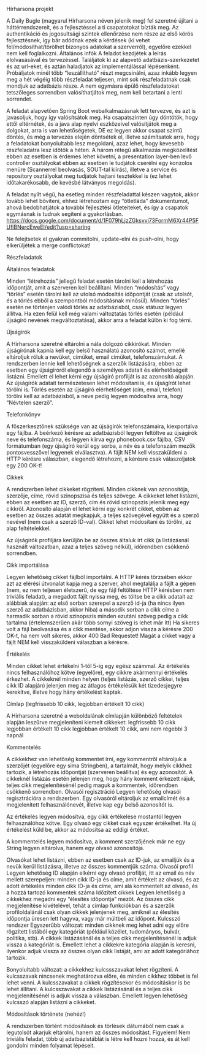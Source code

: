 Hírharsona projekt

A Daily Bugle (magyarul Hírharsona néven jelenik meg) fel szeretné újítani a háttérrendszereit, és a fejlesztéssel a ti csapatotokat bízták meg. Az authentikáció és jogosultsági szintek ellenőrzése nem része az első körös fejlesztésnek, így bár adódnak ezek a kérdések (ki vehet fel/módosíthat/törölhet bizonyos adatokat a szerverről), egyelőre ezekkel nem kell foglalkozni.
Általános infók
A feladot kezdjétek a leírás elolvasásával és tervezéssel. Találjátok ki az alapvető adatbázis-szerkezetet és az url-eket, és aztán haladjatok az implementálással lépésenként.
Próbáljatok minél több “leszállítható” részt megcsinálni, azaz inkább legyen meg a hét végéig több részfeladat teljesen, mint sok részfeladatnak csak mondjuk az adatbázis része.
A nem egymásra épülő részfeladatokat tetszőleges sorrendben valósíthatjátok meg, nem kell betartani a lenti sorrendet.

A feladat alapvetően Spring Boot webalkalmazásnak lett tervezve, és azt is javasoljuk, hogy így valósítsátok meg. Ha csapatszinten úgy döntötök, hogy ettől eltérnétek, és a java alap nyelvi eszközeivel valósítjátok meg a dolgokat, arra is van lehetőségetek, DE ez legyen akkor csapat szintű döntés, és még a tervezés elején döntsétek el, illetve számítsatok arra, hogy a feladatokat bonyolultabb lesz megoldani, azaz lehet, hogy kevesebb részfeladatra lesz időtök a héten. A három rétegű alkalmazás megközelítést ebben az esetben is érdemes lehet követni, a presentation layer-ben levő controller osztályokat ebben az esetben le tudjátok cserélni egy konzolos menüre (Scannerrel beolvasás, SOUT-tal kiírás), illetve a service és repository osztályokat meg tudjátok hajtani tesztekkel is (ez lehet időtakarékosabb, de kevésbé látványos megoldás).

A feladat nyílt végű, ha esetleg minden részfeladattal készen vagytok, akkor tovább lehet bővíteni, ehhez létrehoztam egy “ötletláda” dokumentumot, ahová bedobhatjátok a további fejlesztési ötleteiteket, és így a csapatok egymásnak is tudnak segíteni a gyakorlásban.
https://docs.google.com/document/d/1F079hLjzZGksvvj73FormM6Xr44P5FUflBNercEweEI/edit?usp=sharing

Ne felejtsetek el gyakran commitolni, update-elni és push-olni, hogy elkerüljétek a merge conflictokat!

Részfeladatok

Általános feladatok

Minden “létrehozás” jellegű feladat esetén tárolni kell a létrehozás időpontját, amit a szerveren kell beállítani.
Minden “módosítás” vagy “törlés” esetén tárolni kell az utolsó módosítás időpontját (csak az utolsót, és a törlés ebből a szempontból módosításnak minősül).
Minden “törlés” esetén ne történjen valódi törlés az adatbázisból, csak státusz legyen állítva. Ha ezen felül kell még valami változtatás törlés esetén (például újságíró nevének megváltoztatása), akkor arra a feladat külön ki fog térni.

Újságírók

A Hírharsona szeretné eltárolni a nála dolgozó cikkírókat. Minden újságírónak kapnia kell egy belső használatú azonosító számot, emellé eltároljuk róluk a nevüket, címüket, email címüket, telefonszámukat.
A rendszerben lennie kell lehetőségnek a szerzők listázására, ebben az esetben egy újságíróról elegendő a személyes adatait és elérhetőségeit listázni.
Emellett el lehet kérni egy újságíró profilját is az azonosító alapján.
Az újságírók adatait természetesen lehet módosítani is, és újságírót lehet törölni is.
Törlés esetén az újságíró elérhetőséget (cím, email, telefon) törölni kell az adatbázisból, a neve pedig legyen módosítva arra, hogy “Névtelen szerző”.

Telefonkönyv

A főszerkesztőnek szüksége van az újságírók telefonszámaira, kiexportálva egy fájlba. A beérkező kérésre az adatbázisból legyen feltöltve az újságírók neve és telefonszáma, és legyen kiírva egy phonebook.csv fájlba, CSV formátumban (egy újságíró kerül egy sorba, a név és a telefonszám mezők pontosvesszővel legyenek elválasztva).
A fájlt NEM kell visszaküldeni a HTTP kérésre válaszban, elegendő létrehozni, a kérésre csak válaszoljatok egy 200 OK-t!

Cikkek

A rendszerben lehet cikkeket rögzíteni. Minden cikknek van azonosítója, szerzője, címe, rövid szinopszisa és teljes szövege.
A cikkeket lehet listázni, ebben az esetben az ID, szerző, cím és rövid szinopszis jelenik meg egy cikkről.
Azonosító alapján el lehet kérni egy konkrét cikket, ebben az esetben az összes adatát megkapjuk, a teljes szövegével együtt és a szerző nevével (nem csak a szerző ID-val).
Cikket lehet módosítani és törölni, az alap feltételekkel.

Az újságírók profiljára kerüljön be az összes általuk írt cikk (a listázásnál használt változatban, azaz a teljes szöveg nélkül), időrendben csökkenő sorrendben.

Cikk importálása

Legyen lehetőség cikket fájlból importálni. A HTTP kérés törzsében ekkor azt az elérési útvonalat kapja meg a szerver, ahol megtalálja a fájlt a gépen (nem, ez nem teljesen életszerű, de egy fájl feltöltése HTTP kérésben nem triviális feladat), a megadott fájlt nyissa meg, és töltse be a cikk adatait az alábbiak alapján:
az első sorban szerepel a szerző id-ja (ha nincs ilyen szerző az adatbázisban, akkor hiba)
a második sorban a cikk címe
a harmadik sorban a rövid szinopszis
minden ezutáni szöveg pedig a cikk tartalma (értelemszerűen akár több sornyi szöveg is lehet már itt)
Ha sikeres volt a fájl beolvasása és a cikk mentése, akkor adjon vissza a kérésre 200 OK-t, ha nem volt sikeres, akkor 400 Bad Requestet! Magát a cikket vagy a fájlt NEM kell visszaküldeni válaszban a kérésre.

Értékelés

Minden cikket lehet értékelni 1-től 5-ig egy egész számmal. Az értékelés nincs felhasználóhoz kötve (egyelőre), egy cikkre akármennyi értékelés érkezhet.
A cikkeknél minden helyen (teljes listázás, szerző cikkei, teljes cikk ID alapján) jelenjen meg az átlagos értékelésük két tizedesjegyre kerekítve, illetve hogy hány értékelést kaptak.

Címlap (legfrissebb 10 cikk, legjobban értékelt 10 cikk)

A Hírharsona szeretné a weboldalának címlapján különböző feltételek alapján leszűrve megjeleníteni kiemelt cikkeket:
legfrissebb 10 cikk
legjobban értékelt 10 cikk
legjobban értékelt 10 cikk, ami nem régebbi 3 napnál

Kommentelés

A cikkekhez van lehetőség kommentet írni, egy kommentről eltároljuk a szerzőjét (egyelőre egy sima Stringben), a tartalmát, hogy melyik cikkhez tartozik, a létrehozás időpontját (szerveren beállítva) és egy azonosítót.
A cikkeknél listázás esetén jelenjen meg, hogy hány komment érkezett rájuk, teljes cikk megjelenítésénél pedig maguk a kommentek, időrendben csökkenő sorrendben.
Olvasói regisztráció 
Legyen lehetőség olvasói regisztrációra a rendszerben. Egy olvasóról eltároljuk az emailcímét és a megjelenített felhasználónevét, illetve kap egy belső azonosítót is.

Az értékelés legyen módosítva, egy cikk értékelése mostantól legyen felhasználóhoz kötve. Egy olvasó egy cikket csak egyszer értékelhet. Ha új értékelést küld be, akkor az módosítsa az eddigi értéket.

A kommentelés legyen módosítva, a komment szerzőjének már ne egy String legyen eltárolva, hanem egy olvasó azonosítója.

Olvasókat lehet listázni, ebben az esetben csak az ID-juk, az emailjük és a nevük kerül listázásra, illetve az összes kommentjük száma.
Olvasói profil
Legyen lehetőség ID alapján elkérni egy olvasó profilját, itt az email és név mellett szerepeljen:
minden cikk ID-ja és címe, amit értékelt az olvasó, és az adott értékelés
minden cikk ID-ja és címe, ami alá kommentelt az olvasó, és a hozzá tartozó kommentek száma
Időzített cikkek
Legyen lehetőség a cikkekhez megadni egy “élesítés időpontja” mezőt.
Az összes cikk megjelenítése kivételével, tehát a címlap funkciókban és a szerzők profiloldalánál csak olyan cikkek jelenjenek meg, amiknél az élesítés időpontja üresen lett hagyva, vagy már múltbeli az időpont.
Kulcsszó rendszer
Egyszerűbb változat: minden cikknek meg lehet adni egy előre rögzített listából egy kategóriát (például közélet, tudományos, bulvár, politika, stb). A cikkek listázásánál és a teljes cikk megjelenítésénél is adjuk vissza a kategóriát is.
Emellett lehet a cikkekre kategória alapján is keresni, ilyenkor adjuk vissza az összes olyan cikk listáját, ami az adott kategóriához tartozik.

Bonyolultabb változat: a cikkekhez kulcssszavakat lehet rögzíteni. A kulcsszavak nincsenek meghatározva előre, és minden cikkhez többet is fel lehet venni. A kulcsszavakat a cikkek rögzítésekor és módosításkor is be lehet állítani.
A kulcsszavakat a cikkek listázásánál és a teljes cikk megjelenítésénél is adjuk vissza a válaszban. Emellett legyen lehetőség kulcsszó alapján listázni a cikkeket.

Módosítások története (nehéz!)

A rendszerben történt módosítások és törlések dátumából nem csak a legutolsót akarjuk eltárolni, hanem az összes módosítást.
Figyelem! Nem triviális feladat, több új adatbázistáblát is létre kell hozni hozzá, és át kell gondolni minden folyamat lépéseit.

